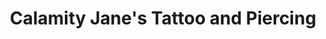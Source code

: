 ---
title: "Calamity Jane's Tattoo and Piercing"
url: /grand-junction/calamity-janes-tattoo-and-piercing/
shop: tattoo
---